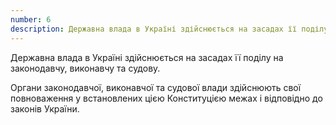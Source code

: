 ```yaml
---
number: 6
description: Державна влада в Україні здійснюється на засадах її поділу на законодавчу, виконавчу та судову. Органи законодавчої, виконавчої та судової влади здійснюють свої повноваження у встановлених цією Конституцією межах і відповідно до законів України.
---
```


Державна влада в Україні здійснюється на засадах її поділу на законодавчу, виконавчу та судову.

Органи законодавчої, виконавчої та судової влади здійснюють свої повноваження у встановлених цією Конституцією межах і
відповідно до законів України.
